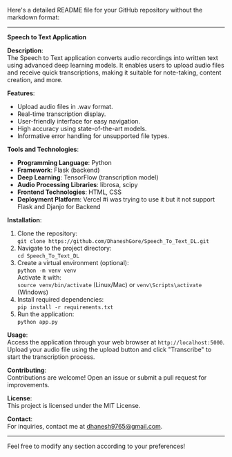 Here's a detailed README file for your GitHub repository without the markdown format:

---

**Speech to Text Application**

**Description**:  
The Speech to Text application converts audio recordings into written text using advanced deep learning models. It enables users to upload audio files and receive quick transcriptions, making it suitable for note-taking, content creation, and more.

**Features**:  
- Upload audio files in .wav format.  
- Real-time transcription display.  
- User-friendly interface for easy navigation.  
- High accuracy using state-of-the-art models.  
- Informative error handling for unsupported file types.

**Tools and Technologies**:  
- **Programming Language**: Python  
- **Framework**: Flask (backend)  
- **Deep Learning**: TensorFlow (transcription model)  
- **Audio Processing Libraries**: librosa, scipy  
- **Frontend Technologies**: HTML, CSS  
- **Deployment Platform**: Vercel #i was trying to use it but it not support Flask and Djanjo for Backend

**Installation**:  
1. Clone the repository:  
   `git clone https://github.com/DhaneshGore/Speech_To_Text_DL.git`  
2. Navigate to the project directory:  
   `cd Speech_To_Text_DL`  
3. Create a virtual environment (optional):  
   `python -m venv venv`  
   Activate it with:  
   `source venv/bin/activate` (Linux/Mac) or `venv\Scripts\activate` (Windows)  
4. Install required dependencies:  
   `pip install -r requirements.txt`  
5. Run the application:  
   `python app.py`  

**Usage**:  
Access the application through your web browser at `http://localhost:5000`. Upload your audio file using the upload button and click "Transcribe" to start the transcription process.

**Contributing**:  
Contributions are welcome! Open an issue or submit a pull request for improvements.

**License**:  
This project is licensed under the MIT License.

**Contact**:  
For inquiries, contact me at dhanesh9765@gmail.com.

--- 

Feel free to modify any section according to your preferences!
